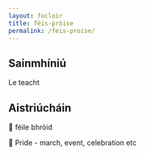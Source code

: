 ```yaml
---
layout: focloir
title: fèis-pròise
permalink: /feis-proise/
---
```


## Sainmhíniú

Le teacht

## Aistriúcháin

&#x1f3f4;&#xe0067;&#xe0062;&#xe0073;&#xe0063;&#xe0074;&#xe007f; féile bhròid

&#x1f3f4;&#xe0067;&#xe0062;&#xe0065;&#xe006e;&#xe0067;&#xe007f; Pride - march, event, celebration etc
